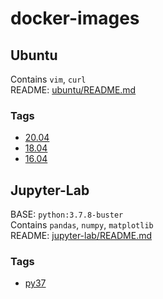 # docker-images

## Ubuntu
Contains ```vim```, ```curl```  
README: [ubuntu/README.md](https://github.com/JHLeeeMe/docker-images/tree/master/ubuntu)

### Tags
- [20.04](https://github.com/JHLeeeMe/docker-images/tree/master/ubuntu/20.04)
- [18.04](https://github.com/JHLeeeMe/docker-images/tree/master/ubuntu/18.04)
- [16.04](https://github.com/JHLeeeMe/docker-images/tree/master/ubuntu/16.04)

## Jupyter-Lab
BASE: ```python:3.7.8-buster```  
Contains ```pandas```, ```numpy```, ```matplotlib```  
README: [jupyter-lab/README.md](https://github.com/JHLeeeMe/docker-images/tree/master/jupyter-lab)

### Tags
- [py37](https://github.com/JHLeeeMe/docker-images/tree/master/jupyter-lab/py37)
